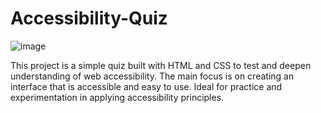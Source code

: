 # Accessibility-Quiz
![image](https://github.com/user-attachments/assets/ab77cfb7-fa04-4be6-baf7-24886c0ccbca)

This project is a simple quiz built with HTML and CSS to test and deepen understanding of web accessibility. The main focus is on creating an interface that is accessible and easy to use. Ideal for practice and experimentation in applying accessibility principles.
